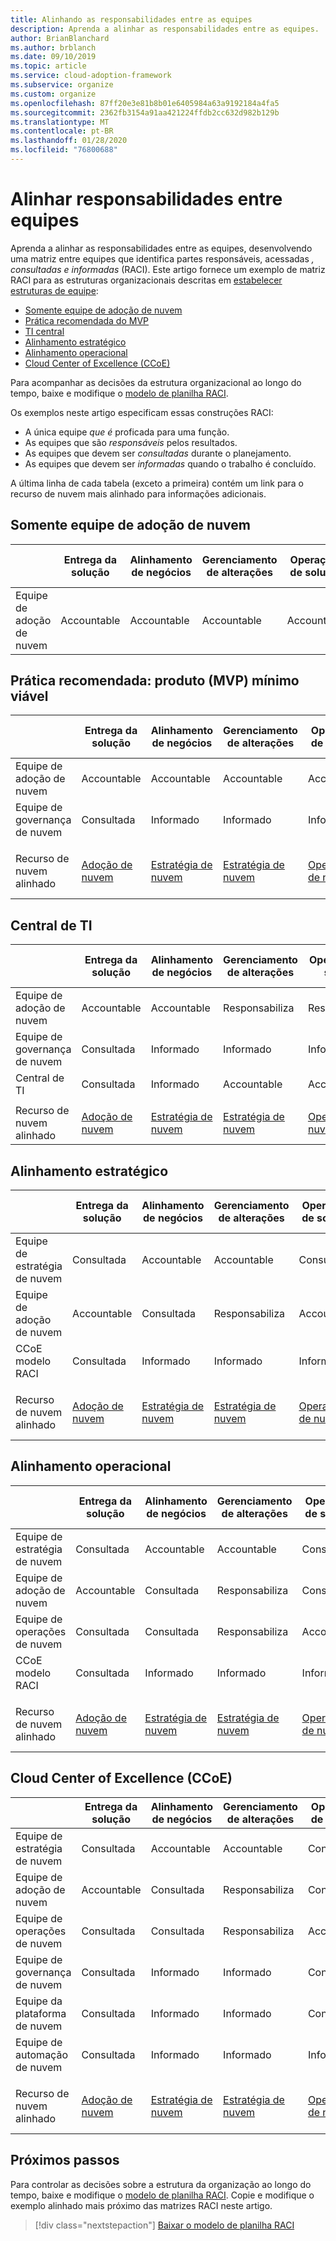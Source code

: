 ```yaml
---
title: Alinhando as responsabilidades entre as equipes
description: Aprenda a alinhar as responsabilidades entre as equipes.
author: BrianBlanchard
ms.author: brblanch
ms.date: 09/10/2019
ms.topic: article
ms.service: cloud-adoption-framework
ms.subservice: organize
ms.custom: organize
ms.openlocfilehash: 87ff20e3e81b8b01e6405984a63a9192184a4fa5
ms.sourcegitcommit: 2362fb3154a91aa421224ffdb2cc632d982b129b
ms.translationtype: MT
ms.contentlocale: pt-BR
ms.lasthandoff: 01/28/2020
ms.locfileid: "76800688"
---
```

# <a name="align-responsibilities-across-teams"></a>Alinhar responsabilidades entre equipes

Aprenda a alinhar as responsabilidades entre as equipes, desenvolvendo uma matriz entre equipes que identifica partes responsáveis, acessadas *, consultadas e informadas* (RACI). Este artigo fornece um exemplo de matriz RACI para as estruturas organizacionais descritas em [estabelecer estruturas de equipe](./organization-structures.md):

- [Somente equipe de adoção de nuvem](#cloud-adoption-team-only)
- [Prática recomendada do MVP](#best-practice-minimum-viable-product-mvp)
- [TI central](#central-it)
- [Alinhamento estratégico](#strategic-alignment)
- [Alinhamento operacional](#operational-alignment)
- [Cloud Center of Excellence (CCoE)](#cloud-center-of-excellence-ccoe)

Para acompanhar as decisões da estrutura organizacional ao longo do tempo, baixe e modifique o [modelo de planilha RACI](https://archcenter.blob.core.windows.net/cdn/fusion/management/raci-template.xlsx).

Os exemplos neste artigo especificam essas construções RACI:

- A única equipe *que é* proficada para uma função.
- As equipes que são *responsáveis* pelos resultados.
- As equipes que devem ser *consultadas* durante o planejamento.
- As equipes que devem ser *informadas* quando o trabalho é concluído.

A última linha de cada tabela (exceto a primeira) contém um link para o recurso de nuvem mais alinhado para informações adicionais.

## <a name="cloud-adoption-team-only"></a>Somente equipe de adoção de nuvem

|  |Entrega da solução  |Alinhamento de negócios  |Gerenciamento de alterações  |Operações de solução  |Governança |Maturidade da plataforma  |Operações de plataforma  |Automação de plataforma  |
|---------|---------|---------|---------|---------|---------|---------|---------|---------|
|Equipe de adoção de nuvem |Accountable|Accountable|Accountable|Accountable|Accountable|Accountable|Accountable|Accountable|

## <a name="best-practice-minimum-viable-product-mvp"></a>Prática recomendada: produto (MVP) mínimo viável

|  |Entrega da solução  |Alinhamento de negócios  |Gerenciamento de alterações  |Operações de solução  |Governança |Maturidade da plataforma  |Operações de plataforma  |Automação de plataforma  |
|---------|---------|---------|---------|---------|---------|---------|---------|---------|
|Equipe de adoção de nuvem|Accountable|Accountable|Accountable|Accountable|Consultada|Consultada|Consultada|Informado|
|Equipe de governança de nuvem|Consultada|Informado|Informado|Informado|Accountable|Accountable|Accountable|Accountable|
||||||||||
|Recurso de nuvem alinhado|[Adoção de nuvem](./cloud-adoption.md)|[Estratégia de nuvem](./cloud-strategy.md)|[Estratégia de nuvem](./cloud-strategy.md)|[Operações de nuvem](./cloud-operations.md)|-[Governança de nuvem](./cloud-governance.md)[CCOE](./cloud-center-of-excellence.md)|-[Plataforma de nuvem](./cloud-platform.md)[CCOE](./cloud-center-of-excellence.md)|-[Plataforma de nuvem](./cloud-platform.md)[CCOE](./cloud-center-of-excellence.md)|-[Automação de nuvem](./cloud-automation.md)[do CCOE](./cloud-center-of-excellence.md)|

## <a name="central-it"></a>Central de TI

| |Entrega da solução  |Alinhamento de negócios  |Gerenciamento de alterações  |Operações de solução  |Governança |Maturidade da plataforma  |Operações de plataforma  |Automação de plataforma  |
|---------|---------|---------|---------|---------|---------|---------|---------|---------|
|Equipe de adoção de nuvem  |Accountable|Accountable|Responsabiliza    |Responsabiliza|Informado   |Informado   |Informado   |Informado   |
|Equipe de governança de nuvem|Consultada  |Informado   |Informado   |Informado   |Accountable|Consultada  |Responsabiliza|Informado   |
|Central de TI           |Consultada  |Informado   |Accountable   |Accountable   |Responsabiliza  |Accountable|Accountable|Accountable|
||||||||||
|Recurso de nuvem alinhado|[Adoção de nuvem](./cloud-adoption.md)|[Estratégia de nuvem](./cloud-strategy.md)|[Estratégia de nuvem](./cloud-strategy.md)|[Operações de nuvem](./cloud-operations.md)|[Governança de nuvem](./cloud-governance.md)|[TI central](./central-it.md)|[TI central](./central-it.md)|[TI central](./central-it.md)|

## <a name="strategic-alignment"></a>Alinhamento estratégico

|  |Entrega da solução  |Alinhamento de negócios  |Gerenciamento de alterações  |Operações de solução  |Governança |Maturidade da plataforma  |Operações de plataforma  |Automação de plataforma  |
|---------|---------|---------|---------|---------|---------|---------|---------|---------|
|Equipe de estratégia de nuvem  |Consultada  |Accountable|Accountable|Consultada  |Consultada  |Informado   |Informado   |Informado   |
|Equipe de adoção de nuvem  |Accountable|Consultada  |Responsabiliza|Accountable|Informado   |Informado   |Informado   |Informado   |
|CCoE modelo RACI      |Consultada  |Informado   |Informado   |Informado   |Accountable|Accountable|Accountable|Accountable|
||||||||||
|Recurso de nuvem alinhado|[Adoção de nuvem](./cloud-adoption.md)|[Estratégia de nuvem](./cloud-strategy.md)|[Estratégia de nuvem](./cloud-strategy.md)|[Operações de nuvem](./cloud-operations.md)|-[Governança de nuvem](./cloud-governance.md)[CCOE](./cloud-center-of-excellence.md)|-[Plataforma de nuvem](./cloud-platform.md)[CCOE](./cloud-center-of-excellence.md)|-[Plataforma de nuvem](./cloud-platform.md)[CCOE](./cloud-center-of-excellence.md)|-[Automação de nuvem](./cloud-automation.md)[do CCOE](./cloud-center-of-excellence.md)|

## <a name="operational-alignment"></a>Alinhamento operacional

|  |Entrega da solução  |Alinhamento de negócios  |Gerenciamento de alterações  |Operações de solução  |Governança |Maturidade da plataforma  |Operações de plataforma  |Automação de plataforma  |
|---------|---------|---------|---------|---------|---------|---------|---------|---------|
|Equipe de estratégia de nuvem  |Consultada  |Accountable|Accountable|Consultada  |Consultada  |Informado   |Informado   |Informado   |
|Equipe de adoção de nuvem  |Accountable|Consultada  |Responsabiliza|Consultada  |Informado   |Informado   |Informado   |Informado   |
|Equipe de operações de nuvem|Consultada  |Consultada  |Responsabiliza|Accountable|Consultada  |Informado   |Accountable|Consultada  |
|CCoE modelo RACI      |Consultada  |Informado   |Informado   |Informado   |Accountable|Accountable|Responsabiliza|Accountable|
||||||||||
|Recurso de nuvem alinhado|[Adoção de nuvem](./cloud-adoption.md)|[Estratégia de nuvem](./cloud-strategy.md)|[Estratégia de nuvem](./cloud-strategy.md)|[Operações de nuvem](./cloud-operations.md)|-[Governança de nuvem](./cloud-governance.md)[CCOE](./cloud-center-of-excellence.md)|-[Plataforma de nuvem](./cloud-platform.md)[CCOE](./cloud-center-of-excellence.md)|-[Plataforma de nuvem](./cloud-platform.md)[CCOE](./cloud-center-of-excellence.md)|-[Automação de nuvem](./cloud-automation.md)[do CCOE](./cloud-center-of-excellence.md)|

## <a name="cloud-center-of-excellence-ccoe"></a>Cloud Center of Excellence (CCoE)

|  |Entrega da solução  |Alinhamento de negócios  |Gerenciamento de alterações  |Operações de solução  |Governança |Maturidade da plataforma  |Operações de plataforma  |Automação de plataforma  |
|---------|---------|---------|---------|---------|---------|---------|---------|---------|
|Equipe de estratégia de nuvem  |Consultada  |Accountable|Accountable|Consultada  |Consultada  |Informado   |Informado   |Informado   |
|Equipe de adoção de nuvem  |Accountable|Consultada  |Responsabiliza|Consultada  |Informado   |Informado   |Informado   |Informado   |
|Equipe de operações de nuvem|Consultada  |Consultada  |Responsabiliza|Accountable|Consultada  |Informado   |Accountable|Consultada  |
|Equipe de governança de nuvem|Consultada  |Informado   |Informado   |Consultada  |Accountable|Consultada  |Responsabiliza|Informado   |
|Equipe da plataforma de nuvem  |Consultada  |Informado   |Informado   |Consultada  |Consultada  |Accountable|Responsabiliza|Responsabiliza|
|Equipe de automação de nuvem|Consultada  |Informado   |Informado   |Informado   |Consultada  |Responsabiliza|Responsabiliza|Accountable|
||||||||||
|Recurso de nuvem alinhado|[Adoção de nuvem](./cloud-adoption.md)|[Estratégia de nuvem](./cloud-strategy.md)|[Estratégia de nuvem](./cloud-strategy.md)|[Operações de nuvem](./cloud-operations.md)|-[Governança de nuvem](./cloud-governance.md)[CCOE](./cloud-center-of-excellence.md)|-[Plataforma de nuvem](./cloud-platform.md)[CCOE](./cloud-center-of-excellence.md)|-[Plataforma de nuvem](./cloud-platform.md)[CCOE](./cloud-center-of-excellence.md)|-[Automação de nuvem](./cloud-automation.md)[do CCOE](./cloud-center-of-excellence.md)|

## <a name="next-steps"></a>Próximos passos

Para controlar as decisões sobre a estrutura da organização ao longo do tempo, baixe e modifique o [modelo de planilha RACI](https://archcenter.blob.core.windows.net/cdn/fusion/management/raci-template.xlsx). Copie e modifique o exemplo alinhado mais próximo das matrizes RACI neste artigo.

> [!div class="nextstepaction"]
> [Baixar o modelo de planilha RACI](https://archcenter.blob.core.windows.net/cdn/fusion/management/raci-template.xlsx)
